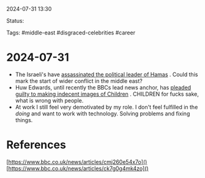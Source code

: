 2024-07-31 13:30

Status:

Tags: #middle-east #disgraced-celebrities #career 

# 2024-07-31

- The Israeli's have [assassinated the political leader of Hamas](https://www.bbc.co.uk/news/articles/ck7g0g4mk4zo) . Could this mark the start of wider conflict in the middle east?  
- Huw Edwards, until recently the BBCs lead news anchor, has [pleaded guilty to making indecent images of Children](https://www.bbc.co.uk/news/articles/cmj260e54x7o) . CHILDREN for fucks sake, what is wrong with people.
- At work I still feel very demotivated by my role. I don't feel fulfilled in the *doing* and want to work with technology. Solving problems and fixing things.

# References
[https://www.bbc.co.uk/news/articles/cmj260e54x7o]()
[https://www.bbc.co.uk/news/articles/ck7g0g4mk4zo]() 